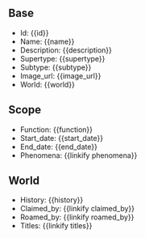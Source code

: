 ## Base
- <span class="text-field" data-tooltip="Text">Id</span>: {{id}}
- <span class="text-field" data-tooltip="Text">Name</span>: {{name}}
- <span class="text-field" data-tooltip="Text">Description</span>: {{description}}
- <span class="text-field" data-tooltip="Text">Supertype</span>: {{supertype}}
- <span class="text-field" data-tooltip="Text">Subtype</span>: {{subtype}}
- <span class="text-field" data-tooltip="Text">Image_url</span>: {{image_url}}
- <span class="text-field" data-tooltip="Text">World</span>: {{world}}

## Scope
- <span class="string" data-tooltip="Text">Function</span>: {{function}}
- <span class="integer" data-tooltip="Number, max: 0">Start_date</span>: {{start_date}}
- <span class="integer" data-tooltip="Number, max: 0">End_date</span>: {{end_date}}
- <span class="multi-link-field" data-tooltip="Multi Phenomenon">Phenomena</span>: {{linkify phenomena}}

## World
- <span class="string" data-tooltip="Text">History</span>: {{history}}
- <span class="multi-link-field" data-tooltip="Multi Institution">Claimed_by</span>: {{linkify claimed_by}}
- <span class="multi-link-field" data-tooltip="Multi Creature">Roamed_by</span>: {{linkify roamed_by}}
- <span class="multi-link-field" data-tooltip="Multi Title">Titles</span>: {{linkify titles}}

